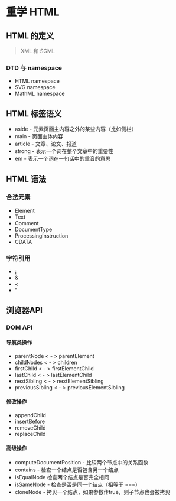 # 重学 HTML
## HTML 的定义
> XML 和 SGML
### DTD 与 namespace
* HTML namespace
* SVG namespace
* MathML namespace

## HTML 标签语义
* aside - 元素页面主内容之外的某些内容（比如侧栏）
* main - 页面主体内容
* article - 文章、论文、报道
* strong - 表示一个词在整个文章中的重要性
* em - 表示一个词在一句话中的重音的意思

## HTML 语法
### 合法元素
* Element
* Text
* Comment
* DocumentType
* ProcessingInstruction 
* CDATA

### 字符引用
* &#161;
* &amp;
* &lt;
* &quot;

## 浏览器API 
### DOM API
#### 导航类操作
* parentNode  < - >  parentElement
* childNodes  < - >  children
* firstChild  < - >  firstElementChild
* lastChild  < - >  lastElementChild
* nextSibling  < - >  nextElementSibling
* previousSibling  < - >  previousElementSibling

#### 修改操作
* appendChild
* insertBefore
* removeChild
* replaceChild

#### 高级操作
* computeDocumentPosition - 比较两个节点中的关系函数
* contains - 检查一个结点是否包含另一个结点
* isEqualNode 检查两个结点是否完全相同
* isSameNode - 检查是否是同一个结点（相等于 ===）
* cloneNode - 拷贝一个结点，如果参数传true，则子节点也会被拷贝
